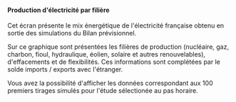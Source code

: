 #### Production d'électricité par filière

Cet écran présente le mix énergétique de l'électricité française obtenu en sortie des simulations du Bilan prévisionnel. 

Sur ce graphique sont présentées les filières de production (nucléaire, gaz, charbon, fioul, hydraulique, éolien, solaire et autres renouvelables), d'effacements et de flexibilités. Ces informations sont complétées par le solde imports / exports avec l'étranger. 

Vous avez la possibilité d'afficher les données correspondant aux 100 premiers tirages simulés pour l'étude sélectionée au pas horaire. 
